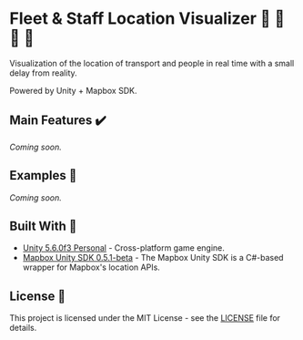 # Fleet & Staff Location Visualizer :satellite: :office: :running: :police_car:

Visualization of the location of transport and people in real time with a small delay from reality. 

Powered by Unity + Mapbox SDK.

## Main Features :heavy_check_mark:

_Coming soon._

## Examples :eyes:

_Coming soon._

## Built With :wrench:

* [Unity 5.6.0f3 Personal](https://unity3d.com) - Cross-platform game engine.
* [Mapbox Unity SDK 0.5.1-beta](https://www.mapbox.com/unity) - The Mapbox Unity SDK is a C#-based wrapper for Mapbox's location APIs.

## License :page_facing_up:

This project is licensed under the MIT License - see the [LICENSE](LICENSE) file for details.
